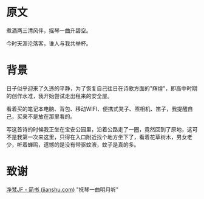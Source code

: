 # 原文

煮酒两三清风伴，摇琴一曲升碧空。

今时天涯沦落客，谁人与我共举杯。

# 背景

日子似乎迎来了久违的平静，为了恢复自己往日在诗歌方面的"辉煌"，即高中时期的创作水准，我开始尝试走出租来的安全屋。

看着买的笔记本电脑、背包、移动WIFI、便携式凳子、照相机、笛子，我提醒自己，买来不是放在那里看的。

写这首诗的时候我正坐在宝安公园里，沿着公路走了一圈，竟然回到了原地，这可不是我第一次来这里，只得在入口附近找个地方坐下了，看着花草树木，男女老少，听着蝉鸣，遗憾的是没有带驱蚊液，蚊子是真的多。

# 致谢

[净梵JF - 简书 (jianshu.com)](https://www.jianshu.com/u/c86dbbfc8463)  "抚琴一曲明月听"